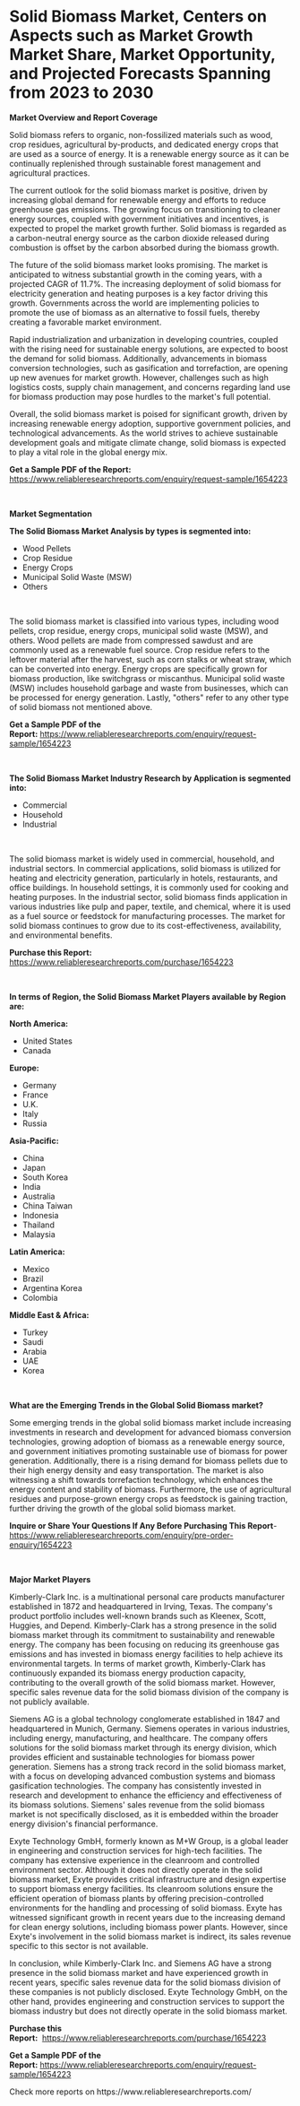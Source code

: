 <p><h1>Solid Biomass Market, Centers on Aspects such as Market Growth Market Share, Market Opportunity, and Projected Forecasts Spanning from 2023 to 2030</h1></p><p><strong>Market Overview and Report Coverage</strong></p>
<p><p>Solid biomass refers to organic, non-fossilized materials such as wood, crop residues, agricultural by-products, and dedicated energy crops that are used as a source of energy. It is a renewable energy source as it can be continually replenished through sustainable forest management and agricultural practices.</p><p>The current outlook for the solid biomass market is positive, driven by increasing global demand for renewable energy and efforts to reduce greenhouse gas emissions. The growing focus on transitioning to cleaner energy sources, coupled with government initiatives and incentives, is expected to propel the market growth further. Solid biomass is regarded as a carbon-neutral energy source as the carbon dioxide released during combustion is offset by the carbon absorbed during the biomass growth.</p><p>The future of the solid biomass market looks promising. The market is anticipated to witness substantial growth in the coming years, with a projected CAGR of 11.7%. The increasing deployment of solid biomass for electricity generation and heating purposes is a key factor driving this growth. Governments across the world are implementing policies to promote the use of biomass as an alternative to fossil fuels, thereby creating a favorable market environment.</p><p>Rapid industrialization and urbanization in developing countries, coupled with the rising need for sustainable energy solutions, are expected to boost the demand for solid biomass. Additionally, advancements in biomass conversion technologies, such as gasification and torrefaction, are opening up new avenues for market growth. However, challenges such as high logistics costs, supply chain management, and concerns regarding land use for biomass production may pose hurdles to the market's full potential.</p><p>Overall, the solid biomass market is poised for significant growth, driven by increasing renewable energy adoption, supportive government policies, and technological advancements. As the world strives to achieve sustainable development goals and mitigate climate change, solid biomass is expected to play a vital role in the global energy mix.</p></p>
<p><strong>Get a Sample PDF of the Report:</strong> <a href="https://www.reliableresearchreports.com/enquiry/request-sample/1654223">https://www.reliableresearchreports.com/enquiry/request-sample/1654223</a></p>
<p>&nbsp;</p>
<p><strong>Market Segmentation</strong></p>
<p><strong>The Solid Biomass Market Analysis by types is segmented into:</strong></p>
<p><ul><li>Wood Pellets</li><li>Crop Residue</li><li>Energy Crops</li><li>Municipal Solid Waste (MSW)</li><li>Others</li></ul></p>
<p>&nbsp;</p>
<p><p>The solid biomass market is classified into various types, including wood pellets, crop residue, energy crops, municipal solid waste (MSW), and others. Wood pellets are made from compressed sawdust and are commonly used as a renewable fuel source. Crop residue refers to the leftover material after the harvest, such as corn stalks or wheat straw, which can be converted into energy. Energy crops are specifically grown for biomass production, like switchgrass or miscanthus. Municipal solid waste (MSW) includes household garbage and waste from businesses, which can be processed for energy generation. Lastly, "others" refer to any other type of solid biomass not mentioned above.</p></p>
<p><strong>Get a Sample PDF of the Report:</strong>&nbsp;<a href="https://www.reliableresearchreports.com/enquiry/request-sample/1654223">https://www.reliableresearchreports.com/enquiry/request-sample/1654223</a></p>
<p>&nbsp;</p>
<p><strong>The Solid Biomass Market Industry Research by Application is segmented into:</strong></p>
<p><ul><li>Commercial</li><li>Household</li><li>Industrial</li></ul></p>
<p>&nbsp;</p>
<p><p>The solid biomass market is widely used in commercial, household, and industrial sectors. In commercial applications, solid biomass is utilized for heating and electricity generation, particularly in hotels, restaurants, and office buildings. In household settings, it is commonly used for cooking and heating purposes. In the industrial sector, solid biomass finds application in various industries like pulp and paper, textile, and chemical, where it is used as a fuel source or feedstock for manufacturing processes. The market for solid biomass continues to grow due to its cost-effectiveness, availability, and environmental benefits.</p></p>
<p><strong>Purchase this Report:</strong>&nbsp; <a href="https://www.reliableresearchreports.com/purchase/1654223">https://www.reliableresearchreports.com/purchase/1654223</a></p>
<p>&nbsp;</p>
<p><strong>In terms of Region, the Solid Biomass Market Players available by Region are:</strong></p>
<p>
    <p> <strong> North America: </strong>
        <ul>
            <li>United States</li>
            <li>Canada</li>
        </ul>
        </p> 
    <p> <strong> Europe: </strong>
        <ul>
            <li>Germany</li>
            <li>France</li>
            <li>U.K.</li>
            <li>Italy</li>
            <li>Russia</li>
        </ul>
        </p> 
    <p> <strong> Asia-Pacific: </strong>
        <ul>
            <li>China</li>
            <li>Japan</li>
            <li>South Korea</li>
            <li>India</li>
            <li>Australia</li>
            <li>China Taiwan</li>
            <li>Indonesia</li>
            <li>Thailand</li>
            <li>Malaysia</li>
        </ul>
        </p> 
    <p> <strong> Latin America: </strong>
        <ul>
            <li>Mexico</li>
            <li>Brazil</li>
            <li>Argentina Korea</li>
            <li>Colombia</li>
        </ul>
        </p> 
    <p> <strong> Middle East & Africa: </strong>
        <ul>
            <li>Turkey</li>
            <li>Saudi</li>
            <li>Arabia</li>
            <li>UAE</li>
            <li>Korea</li>
        </ul>
    </p>
    </p>
<p>&nbsp;</p>
<p><strong>What are the Emerging Trends in the Global Solid Biomass market?</strong></p>
<p><p>Some emerging trends in the global solid biomass market include increasing investments in research and development for advanced biomass conversion technologies, growing adoption of biomass as a renewable energy source, and government initiatives promoting sustainable use of biomass for power generation. Additionally, there is a rising demand for biomass pellets due to their high energy density and easy transportation. The market is also witnessing a shift towards torrefaction technology, which enhances the energy content and stability of biomass. Furthermore, the use of agricultural residues and purpose-grown energy crops as feedstock is gaining traction, further driving the growth of the global solid biomass market.</p></p>
<p><strong>Inquire or Share Your Questions If Any Before Purchasing This Report</strong>- <a href="https://www.reliableresearchreports.com/enquiry/pre-order-enquiry/1654223">https://www.reliableresearchreports.com/enquiry/pre-order-enquiry/1654223</a></p>
<p>&nbsp;</p>
<p><strong>Major Market Players</strong></p>
<p><p>Kimberly-Clark Inc. is a multinational personal care products manufacturer established in 1872 and headquartered in Irving, Texas. The company's product portfolio includes well-known brands such as Kleenex, Scott, Huggies, and Depend. Kimberly-Clark has a strong presence in the solid biomass market through its commitment to sustainability and renewable energy. The company has been focusing on reducing its greenhouse gas emissions and has invested in biomass energy facilities to help achieve its environmental targets. In terms of market growth, Kimberly-Clark has continuously expanded its biomass energy production capacity, contributing to the overall growth of the solid biomass market. However, specific sales revenue data for the solid biomass division of the company is not publicly available.</p><p>Siemens AG is a global technology conglomerate established in 1847 and headquartered in Munich, Germany. Siemens operates in various industries, including energy, manufacturing, and healthcare. The company offers solutions for the solid biomass market through its energy division, which provides efficient and sustainable technologies for biomass power generation. Siemens has a strong track record in the solid biomass market, with a focus on developing advanced combustion systems and biomass gasification technologies. The company has consistently invested in research and development to enhance the efficiency and effectiveness of its biomass solutions. Siemens' sales revenue from the solid biomass market is not specifically disclosed, as it is embedded within the broader energy division's financial performance.</p><p>Exyte Technology GmbH, formerly known as M+W Group, is a global leader in engineering and construction services for high-tech facilities. The company has extensive experience in the cleanroom and controlled environment sector. Although it does not directly operate in the solid biomass market, Exyte provides critical infrastructure and design expertise to support biomass energy facilities. Its cleanroom solutions ensure the efficient operation of biomass plants by offering precision-controlled environments for the handling and processing of solid biomass. Exyte has witnessed significant growth in recent years due to the increasing demand for clean energy solutions, including biomass power plants. However, since Exyte's involvement in the solid biomass market is indirect, its sales revenue specific to this sector is not available.</p><p>In conclusion, while Kimberly-Clark Inc. and Siemens AG have a strong presence in the solid biomass market and have experienced growth in recent years, specific sales revenue data for the solid biomass division of these companies is not publicly disclosed. Exyte Technology GmbH, on the other hand, provides engineering and construction services to support the biomass industry but does not directly operate in the solid biomass market.</p></p>
<p><strong>Purchase this Report:</strong>&nbsp;&nbsp;<a href="https://www.reliableresearchreports.com/purchase/1654223">https://www.reliableresearchreports.com/purchase/1654223</a></p>
<p></p>
<p><strong>Get a Sample PDF of the Report:</strong>&nbsp;<a href="https://www.reliableresearchreports.com/enquiry/request-sample/1654223">https://www.reliableresearchreports.com/enquiry/request-sample/1654223</a></p>
<p>Check more reports on https://www.reliableresearchreports.com/</p>
